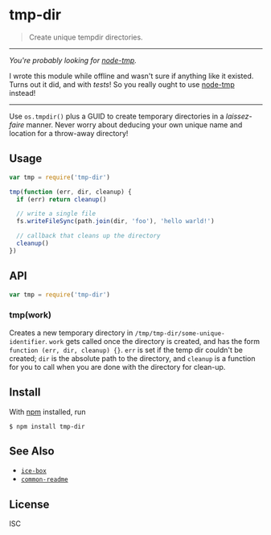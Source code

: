 # tmp-dir

> Create unique tempdir directories.

---

*You're probably looking for [node-tmp](https://github.com/raszi/node-tmp).*

I wrote this module while offline and wasn't sure if anything like it existed.
Turns out it did, and with *tests*! So you really ought to use
[node-tmp](https://github.com/raszi/node-tmp) instead!

---

Use `os.tmpdir()` plus a GUID to create temporary directories in a
*laissez-faire* manner. Never worry about deducing your own unique name and
location for a throw-away directory!

## Usage

```js
var tmp = require('tmp-dir')

tmp(function (err, dir, cleanup) {
  if (err) return cleanup()

  // write a single file
  fs.writeFileSync(path.join(dir, 'foo'), 'hello warld!')

  // callback that cleans up the directory
  cleanup()
})
```

## API

```js
var tmp = require('tmp-dir')
```

### tmp(work)

Creates a new temporary directory in `/tmp/tmp-dir/some-unique-identifier`.
`work` gets called once the directory is created, and has the form `function
(err, dir, cleanup) {}`. `err` is set if the temp dir couldn't be created; `dir`
is the absolute path to the directory, and `cleanup` is a function for you to
call when you are done with the directory for clean-up.

## Install

With [npm](https://npmjs.org/) installed, run

```
$ npm install tmp-dir
```

## See Also

- [`ice-box`](https://github.com/noffle/ice-box)
- [`common-readme`](https://github.com/noffle/common-readme)

## License

ISC

